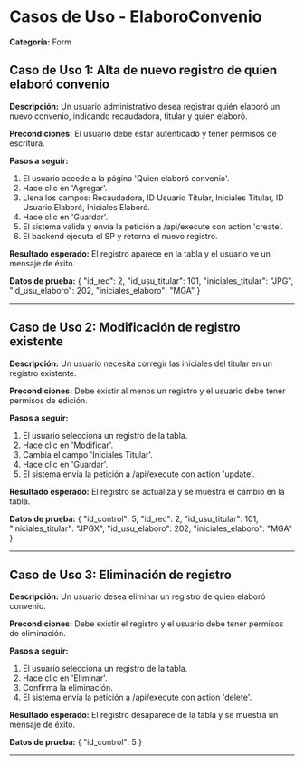 # Casos de Uso - ElaboroConvenio

**Categoría:** Form

## Caso de Uso 1: Alta de nuevo registro de quien elaboró convenio

**Descripción:** Un usuario administrativo desea registrar quién elaboró un nuevo convenio, indicando recaudadora, titular y quien elaboró.

**Precondiciones:**
El usuario debe estar autenticado y tener permisos de escritura.

**Pasos a seguir:**
1. El usuario accede a la página 'Quien elaboró convenio'.
2. Hace clic en 'Agregar'.
3. Llena los campos: Recaudadora, ID Usuario Titular, Iniciales Titular, ID Usuario Elaboró, Iniciales Elaboró.
4. Hace clic en 'Guardar'.
5. El sistema valida y envía la petición a /api/execute con action 'create'.
6. El backend ejecuta el SP y retorna el nuevo registro.

**Resultado esperado:**
El registro aparece en la tabla y el usuario ve un mensaje de éxito.

**Datos de prueba:**
{ "id_rec": 2, "id_usu_titular": 101, "iniciales_titular": "JPG", "id_usu_elaboro": 202, "iniciales_elaboro": "MGA" }

---

## Caso de Uso 2: Modificación de registro existente

**Descripción:** Un usuario necesita corregir las iniciales del titular en un registro existente.

**Precondiciones:**
Debe existir al menos un registro y el usuario debe tener permisos de edición.

**Pasos a seguir:**
1. El usuario selecciona un registro de la tabla.
2. Hace clic en 'Modificar'.
3. Cambia el campo 'Iniciales Titular'.
4. Hace clic en 'Guardar'.
5. El sistema envía la petición a /api/execute con action 'update'.

**Resultado esperado:**
El registro se actualiza y se muestra el cambio en la tabla.

**Datos de prueba:**
{ "id_control": 5, "id_rec": 2, "id_usu_titular": 101, "iniciales_titular": "JPGX", "id_usu_elaboro": 202, "iniciales_elaboro": "MGA" }

---

## Caso de Uso 3: Eliminación de registro

**Descripción:** Un usuario desea eliminar un registro de quien elaboró convenio.

**Precondiciones:**
Debe existir el registro y el usuario debe tener permisos de eliminación.

**Pasos a seguir:**
1. El usuario selecciona un registro de la tabla.
2. Hace clic en 'Eliminar'.
3. Confirma la eliminación.
4. El sistema envía la petición a /api/execute con action 'delete'.

**Resultado esperado:**
El registro desaparece de la tabla y se muestra un mensaje de éxito.

**Datos de prueba:**
{ "id_control": 5 }

---

